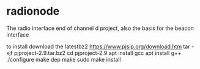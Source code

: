 # radionode
The radio interface end of channel d project, also the basis for the beacon interface

to install
download the latestbz2  https://www.pjsip.org/download.htm
tar -xjf pjproject-2.9.tar.bz2
cd pjproject-2.9
apt install gcc
apt install g++
./configure
make dep 
make
sudo make install
